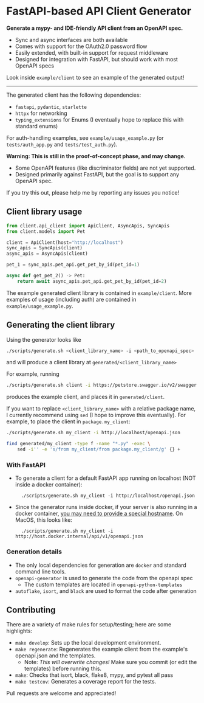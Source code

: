 # FastAPI-based API Client Generator

**Generate a mypy- and IDE-friendly API client from an OpenAPI spec.**

* Sync and async interfaces are both available
* Comes with support for the OAuth2.0 password flow
* Easily extended, with built-in support for request middleware
* Designed for integration with FastAPI, but should work with most OpenAPI specs

Look inside `example/client` to see an example of the generated output!

----

The generated client has the following dependencies:

* `fastapi`, `pydantic`, `starlette`
* `httpx` for networking
* `typing_extensions` for Enums (I eventually hope to replace this with standard enums)

For auth-handling examples, see `example/usage_example.py` (or `tests/auth_app.py` and `tests/test_auth.py`). 

**Warning: This is still in the proof-of-concept phase, and may change.**

* Some OpenAPI features (like discriminator fields) are not yet supported.
* Designed primarily against FastAPI, but the goal is to support any OpenAPI spec.

If you try this out, please help me by reporting any issues you notice! 

## Client library usage

```python
from client.api_client import ApiClient, AsyncApis, SyncApis
from client.models import Pet

client = ApiClient(host="http://localhost")
sync_apis = SyncApis(client)
async_apis = AsyncApis(client)

pet_1 = sync_apis.pet_api.get_pet_by_id(pet_id=1)

async def get_pet_2() -> Pet:
    return await async_apis.pet_api.get_pet_by_id(pet_id=2)
```

The example generated client library is contained in `example/client`.
More examples of usage (including auth) are contained in `example/usage_example.py`. 

## Generating the client library

Using the generator looks like
```bash
./scripts/generate.sh <client_library_name> -i <path_to_openapi_spec>
```
and will produce a client library at `generated/<client_library_name>`

For example, running
```bash
./scripts/generate.sh client -i https://petstore.swagger.io/v2/swagger.json
```
produces the example client, and places it in `generated/client`.

If you want to replace `<client_library_name>` with a relative package name, I currently recommend using `sed`
(I hope to improve this eventually). For example, to place the client in `package.my_client`: 

```bash
./scripts/generate.sh my_client -i http://localhost/openapi.json

find generated/my_client -type f -name "*.py" -exec \
    sed -i'' -e 's/from my_client/from package.my_client/g' {} +
```

### With FastAPI

* To generate a client for a default FastAPI app running on localhost (NOT inside a docker container):

        ./scripts/generate.sh my_client -i http://localhost/openapi.json

* Since the generator runs inside docker, if your server is also running in a docker container,
[you may need to provide a special hostname](https://stackoverflow.com/questions/24319662/from-inside-of-a-docker-container-how-do-i-connect-to-the-localhost-of-the-mach).
On MacOS, this looks like:
 
        ./scripts/generate.sh my_client -i http://host.docker.internal/api/v1/openapi.json


### Generation details

* The only local dependencies for generation are `docker` and standard command line tools.
* `openapi-generator` is used to generate the code from the openapi spec
    * The custom templates are located in `openapi-python-templates`
* `autoflake`, `isort`, and `black` are used to format the code after generation


## Contributing

There are a variety of make rules for setup/testing; here are some highlights:
* `make develop`: Sets up the local development environment.
* `make regenerate`: Regenerates the example client from the example's openapi.json and the templates.
    * Note: *This will overwrite changes!* Make sure you commit (or edit the templates) before running this.
* `make`: Checks that isort, black, flake8, mypy, and pytest all pass
* `make testcov`: Generates a coverage report for the tests.
 
Pull requests are welcome and appreciated!
